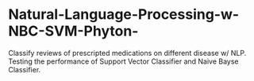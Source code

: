 # Natural-Language-Processing-w-NBC-SVM-Phyton-
Classify reviews of prescripted medications on different disease w/ NLP. Testing the performance of Support Vector Classifier and Naive Bayse Classifier.
